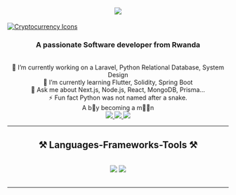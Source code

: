 <h1 style="text-align: center;">
    <img src="https://readme-typing-svg.herokuapp.com?font=Righteous&size=35&center=true&vCenter=true&width=500&height=70&duration=4000&lines=Hi+There!+👋;I'm+Jean+Aime+IRAGUHA!;A+Frontend+Developer!;A+Mobile+Developer!;Python+developer;A+System+Designer!;Relational+Database+Developer;Machine+Learning+Developer" />
</h1>

<a href="https://pin.it/6Ml8gT7rA" target="_blank">
    <img src="https://static.vecteezy.com/system/resources/previews/006/181/890/non_2x/crypto-currency-icons-background-digital-money-exchange-of-blockchain-technology-banner-cryptocurrency-mining-and-financial-concept-vector.jpg" alt="Cryptocurrency Icons" />
</a>

<h3 style="text-align: center;">A passionate Software developer from Rwanda</h3>

<br/>

<div style="text-align: center;">
    🔭 I’m currently working on  a Laravel, Python Relational Database, System Design <br>
    🌱 I’m currently learning  Flutter, Solidity, Spring Boot <br>
    💬 Ask me about Next.js, Node.js, React, MongoDB, Prisma...<br>
    ⚡ Fun fact  Python was not named after a snake.<br>
    A b👦y becoming a m🧔‍♂️n 
</div>

<div style="text-align: center;"> 
    <a href="mailto:jeanaimeiraguha@gmail.com">
        <img src="https://img.shields.io/badge/Gmail-333333?style=for-the-badge&logo=gmail&logoColor=red" />
    </a>
    <a href="#"> 
        <img src="https://img.shields.io/badge/Discord-7289DA?style=for-the-badge&logo=discord&logoColor=white" target="_blank" /> 
    </a>
    <a href="https://iraguha-jeanaime.netlify.app" target="_blank">
        <img src="https://img.shields.io/badge/Portfolio-FF5722?style=for-the-badge&logo=todoist&logoColor=white" target="_blank" />
    </a>
</div>

<hr/>


<h2 style="text-align: center;">⚒️ Languages-Frameworks-Tools ⚒️</h2>
<br/>
<div style="text-align: center;">
    <img src="https://skillicons.dev/icons?i=typescript,javascript,nextjs,react,bootstrap,mui,tailwind,dart,redux,flutter" />
    <img src="https://skillicons.dev/icons?i=nodejs,python,spring,cpp,express,supabase,mongodb,c,java,go,mysql,prisma,solidity" /><br>
</div>

<br/>
<hr/>
